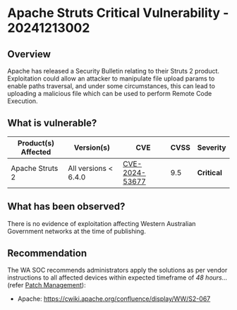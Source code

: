 # Apache Struts Critical Vulnerability - 20241213002

## Overview

Apache has released a Security Bulletin relating to their Struts 2 product. Exploitation could allow an attacker to manipulate file upload params to enable paths traversal, and under some circumstances, this can lead to uploading a malicious file which can be used to perform Remote Code Execution.

## What is vulnerable?

| Product(s) Affected | Version(s) | CVE | CVSS | Severity |
| ------------------- | ---------- | --- | ---- | -------- |
| Apache Struts 2     | All versions < 6.4.0 | [CVE-2024-53677](https://nvd.nist.gov/vuln/detail/CVE-2024-53677) | 9.5| **Critical** |

## What has been observed?

There is no evidence of exploitation affecting Western Australian Government networks at the time of publishing.

## Recommendation

The WA SOC recommends administrators apply the solutions as per vendor instructions to all affected devices within expected timeframe of *48 hours...* (refer [Patch Management](../guidelines/patch-management.md)):

- Apache: <https://cwiki.apache.org/confluence/display/WW/S2-067>
